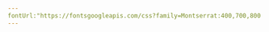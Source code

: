 ```yaml
---
fontUrl:"https://fontsgoogleapis.com/css?family=Montserrat:400,700,800|Source+Code+Pro:400,700,800"
---
```

